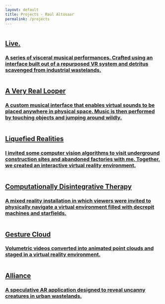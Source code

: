 ```yaml
---
layout: default
title: Projects - Raul Altosaar
permalink: /projects
---
```


<html>


<div class="project">

<a href="/live">

<img class="lazy scale" data-src="../assets/img/projects/live/altosaar-featured-image-2.jpg">

<h2 class="arrow">Live.</h2>

<h3>A series of visceral musical performances. Crafted using an interface built out of a repurposed VR system and detritus scavenged from industrial wastelands.</h3>

</a>

</div>



<div class="project">

<a href="/a-very-real-looper">

<img class="lazy scale" data-src="../assets/img/projects/a-very-real-looper/looper-jump.jpg">

<h2 class="arrow">A Very Real Looper</h2>

<h3>A custom musical interface that enables virtual sounds to be placed anywhere in physical space. Music is then performed by touching objects and jumping around wildly.</h3>

</a>

</div>



<div class="project">

<a href="/liquefied-realities">

<img class="lazy scale" data-src="../assets/img/projects/liquefied-realities/1stroom.jpg">

<h2 class="arrow">Liquefied Realities</h2>

<h3>I invited some computer vision algorithms to visit underground construction sites and abandoned factories with me. Together, we created an interactive virtual reality environment. </h3>

</a>

</div>



<div class="project">

<a href="/computationally-disintegrative-therapy">

<img class="lazy scale" data-src="../assets/img/projects/computationally-disintegrative-therapy/standing.jpg">

<h2 class="arrow">Computationally Disintegrative Therapy</h2>

<h3>A mixed reality installation in which viewers were invited to physically navigate a virtual environment filled with decrepit machines and starfields.</h3>

</a>

</div>



<div class="project">

<a href="/gesture-cloud">

<img class="lazy scale" data-src="../assets/img/projects/gesture-cloud/pigeons_2.jpg">

<h2 class="arrow">Gesture Cloud</h2>

<h3>Volumetric videos converted into animated point clouds and staged in a virtual reality environment.</h3>

</a>

</div>



<div class="project">

<a href="/alliance">

<img class="lazy scale" data-src="../assets/img/projects/alliance/alliance_flag.jpg">

<h2 class="arrow">Alliance</h2>

<h3>A speculative AR application designed to reveal uncanny creatures in urban wastelands.</h3>

</a>

</div>

</html>